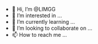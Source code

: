 - 👋 Hi, I’m @LIMGG
- 👀 I’m interested in ...
- 🌱 I’m currently learning ...
- 💞️ I’m looking to collaborate on ...
- 📫 How to reach me ...

<!---
LIMGG/LIMGG is a ✨ special ✨ repository because its `README.md` (this file) appears on your GitHub profile.
You can click the Preview link to take a look at your changes.
--->
